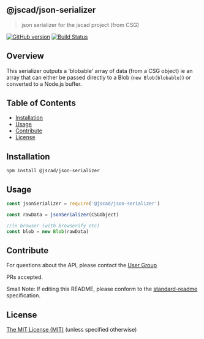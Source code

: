 ## @jscad/json-serializer

> json serializer for the jscad project (from CSG)

[![GitHub version](https://badge.fury.io/gh/jscad%40jscad%2Fjson-serializer.svg)](https://badge.fury.io/gh/jscad%40jscad%2Fjson-serializer)
[![Build Status](https://travis-ci.org/jscad/io.svg)](https://travis-ci.org/jscad/json-serializer)

## Overview

This serializer outputs a 'blobable' array of data (from a CSG object)
ie an array that can either be passed directly to a Blob (`new Blob(blobable)`)
or converted to a Node.js buffer.

## Table of Contents

- [Installation](#installation)
- [Usage](#usage)
- [Contribute](#contribute)
- [License](#license)


## Installation

```
npm install @jscad/json-serializer
```

## Usage


```javascript
const jsonSerializer = require('@jscad/json-serializer')

const rawData = jsonSerializer(CSGObject)

//in browser (with browserify etc)
const blob = new Blob(rawData)

```


## Contribute

For questions about the API, please contact the [User Group](https://plus.google.com/communities/114958480887231067224)

PRs accepted.

Small Note: If editing this README, please conform to the [standard-readme](https://github.com/RichardLitt/standard-readme) specification.


## License

[The MIT License (MIT)](./LICENSE)
(unless specified otherwise)
